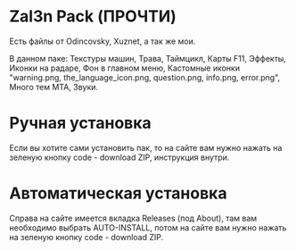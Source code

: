# Zal3n Pack (ПРОЧТИ)

Есть файлы от Odincovsky, Xuznet, а так же мои. 
 
В данном паке: Текстуры машин, Трава, Таймцикл, Карты F11, Эффекты, Иконки на радаре, Фон в главном меню, Кастомные иконки "warning.png, the_language_icon.png, question.png, info.png, error.png", Много тем MTA, Звуки. 

# Ручная установка

Если вы хотите сами установить пак, то на сайте вам нужно нажать на зеленую кнопку code - download ZIP, инструкция внутри.

# Автоматическая установка

Справа на сайте имеется вкладка Releases (под About), там вам необходимо выбрать AUTO-INSTALL, потом на сайте вам нужно нажать на зеленую кнопку code - download ZIP.
